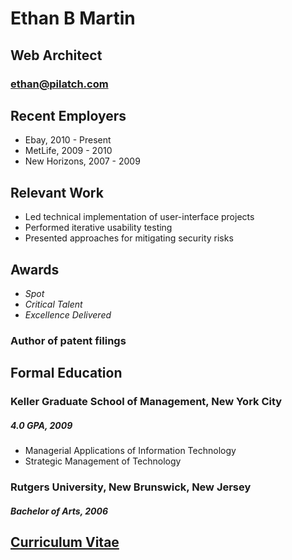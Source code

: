 # Ethan B Martin
## Web Architect
### [ethan@pilatch.com](ethan@pilatch.com)

## Recent Employers

- Ebay, 2010 - Present
- MetLife, 2009 - 2010
- New Horizons, 2007 - 2009

## Relevant Work

- Led technical implementation of user-interface projects
- Performed iterative usability testing
- Presented approaches for mitigating security risks

## Awards

- _Spot_
- _Critical Talent_
- _Excellence Delivered_

### Author of patent filings

## Formal Education

### Keller Graduate School of Management, New York City

##### 4.0 GPA, 2009

- Managerial Applications of Information Technology
- Strategic Management of Technology

### Rutgers University, New Brunswick, New Jersey

##### Bachelor of Arts, 2006

## [Curriculum Vitae](https://github.com/Pilatch/my-resume/blob/master/Curriculum-Vitae.md)

